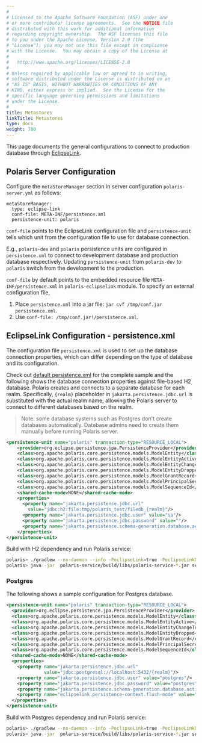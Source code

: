 ```yaml
---
#
# Licensed to the Apache Software Foundation (ASF) under one
# or more contributor license agreements.  See the NOTICE file
# distributed with this work for additional information
# regarding copyright ownership.  The ASF licenses this file
# to you under the Apache License, Version 2.0 (the
# "License"); you may not use this file except in compliance
# with the License.  You may obtain a copy of the License at
#
#   http://www.apache.org/licenses/LICENSE-2.0
#
# Unless required by applicable law or agreed to in writing,
# software distributed under the License is distributed on an
# "AS IS" BASIS, WITHOUT WARRANTIES OR CONDITIONS OF ANY
# KIND, either express or implied.  See the License for the
# specific language governing permissions and limitations
# under the License.
#
title: Metastores
linkTitle: Metastores
type: docs
weight: 700
---
```


This page documents the general configurations to connect to production database through [EclipseLink](https://eclipse.dev/eclipselink/).

## Polaris Server Configuration
Configure the `metaStoreManager` section in server configuration `polaris-server.yml` as follows:
```
metaStoreManager:
  type: eclipse-link
  conf-file: META-INF/persistence.xml
  persistence-unit: polaris
```
`conf-file` points to the EclipseLink configuration file and `persistence-unit` tells which unit from the configuration file to use for database connection.

E.g., `polaris-dev` and `polaris` persistence units are configured in `persistence.xml` to connect to development database and production database respectively. Updating `persistence-unit` from `polaris-dev` to `polaris` switch from the development to the production.

`conf-file` by default points to the embedded resource file `META-INF/persistence.xml` in `polaris-eclipselink` module.
To specify an external configuration file,
1) Place `persistence.xml` into a jar file: `jar cvf /tmp/conf.jar persistence.xml`.
2) Use `conf-file: /tmp/conf.jar!/persistence.xml`.

## EclipseLink Configuration - persistence.xml
The configuration file `persistence.xml` is used to set up the database connection properties, which can differ depending on the type of database and its configuration.

Check out [default persistence.xml](https://github.com/apache/polaris/blob/main/extension/persistence/eclipselink/src/main/resources/META-INF/persistence.xml) for the complete sample and the following shows the database connection properties against file-based H2 database. Polaris creates and connects to a separate database for each realm. Specifically, `{realm}` placeholder in `jakarta.persistence.jdbc.url` is substituted with the actual realm name, allowing the Polaris server to connect to different databases based on the realm.

> Note: some database systems such as Postgres don't create databases automatically. Database admins need to create them manually before running Polaris server.
```xml
<persistence-unit name="polaris" transaction-type="RESOURCE_LOCAL">
    <provider>org.eclipse.persistence.jpa.PersistenceProvider</provider>
    <class>org.apache.polaris.core.persistence.models.ModelEntity</class>
    <class>org.apache.polaris.core.persistence.models.ModelEntityActive</class>
    <class>org.apache.polaris.core.persistence.models.ModelEntityChangeTracking</class>
    <class>org.apache.polaris.core.persistence.models.ModelEntityDropped</class>
    <class>org.apache.polaris.core.persistence.models.ModelGrantRecord</class>
    <class>org.apache.polaris.core.persistence.models.ModelPrincipalSecrets</class>
    <class>org.apache.polaris.core.persistence.models.ModelSequenceId</class>
    <shared-cache-mode>NONE</shared-cache-mode>
    <properties>
      <property name="jakarta.persistence.jdbc.url"
        value="jdbc:h2:file:tmp/polaris_test/filedb_{realm}"/>
      <property name="jakarta.persistence.jdbc.user" value="sa"/>
      <property name="jakarta.persistence.jdbc.password" value=""/>
      <property name="jakarta.persistence.schema-generation.database.action" value="create"/>
    </properties>
</persistence-unit>
```

Build with H2 dependency and run Polaris service:
```bash
polaris> ./gradlew --no-daemon --info -PeclipseLink=true -PeclipseLinkDeps=com.h2database:h2:2.3.232 clean shadowJar
polaris> java -jar  polaris-service/build/libs/polaris-service-*.jar server ./polaris-server.yml
```

### Postgres

The following shows a sample configuration for Postgres database.

```xml
<persistence-unit name="polaris" transaction-type="RESOURCE_LOCAL">
  <provider>org.eclipse.persistence.jpa.PersistenceProvider</provider>
  <class>org.apache.polaris.core.persistence.models.ModelEntity</class>
  <class>org.apache.polaris.core.persistence.models.ModelEntityActive</class>
  <class>org.apache.polaris.core.persistence.models.ModelEntityChangeTracking</class>
  <class>org.apache.polaris.core.persistence.models.ModelEntityDropped</class>
  <class>org.apache.polaris.core.persistence.models.ModelGrantRecord</class>
  <class>org.apache.polaris.core.persistence.models.ModelPrincipalSecrets</class>
  <class>org.apache.polaris.core.persistence.models.ModelSequenceId</class>
  <shared-cache-mode>NONE</shared-cache-mode>
  <properties>
    <property name="jakarta.persistence.jdbc.url"
              value="jdbc:postgresql://localhost:5432/{realm}"/>
    <property name="jakarta.persistence.jdbc.user" value="postgres"/>
    <property name="jakarta.persistence.jdbc.password" value="postgres"/>
    <property name="jakarta.persistence.schema-generation.database.action" value="create"/>
    <property name="eclipselink.persistence-context.flush-mode" value="auto"/>
  </properties>
</persistence-unit>
```
Build with Postgres dependency and run Polaris service:
```bash
polaris> ./gradlew --no-daemon --info -PeclipseLink=true -PeclipseLinkDeps=org.postgresql:postgresql:42.7.4 clean shadowJar
polaris> java -jar  polaris-service/build/libs/polaris-service-*.jar server ./polaris-server.yml
```
